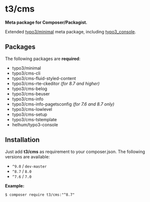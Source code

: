 # t3/cms

**Meta package for Composer/Packagist.**

Extended [typo3/minimal](https://packagist.org/packages/typo3/minimal) meta package, 
including [typo3_console](https://packagist.org/packages/helhum/typo3-console).


## Packages

The following packages are **required**:

- typo3/minimal
- typo3/cms-cli
- typo3/cms-fluid-styled-content
- typo3/cms-rte-ckeditor *(for 8.7 and higher)*
- typo3/cms-belog
- typo3/cms-beuser
- typo3/cms-info
- typo3/cms-info-pagetsconfig *(for 7.6 and 8.7 only)*
- typo3/cms-lowlevel
- typo3/cms-setup
- typo3/cms-tstemplate
- helhum/typo3-console


## Installation

Just add **t3/cms** as requirement to your composer.json. The following
versions are available:

- `^9.0` / `dev-master`
- `^8.7` / `8.0`
- `^7.6` / `7.0`

**Example:**
```
$ composer require t3/cms:"^8.7"  
```

